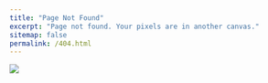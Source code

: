 ```yaml
---
title: "Page Not Found"
excerpt: "Page not found. Your pixels are in another canvas."
sitemap: false
permalink: /404.html
---
```


![](https://www.seo.com/wp-content/uploads/2023/11/404-error-1024x576.png)